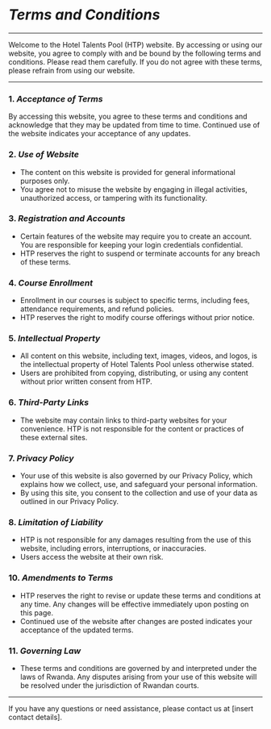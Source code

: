 # *Terms and Conditions*

---

Welcome to the Hotel Talents Pool (HTP) website. By accessing or using our website, you agree to comply with and be bound by the following terms and conditions. Please read them carefully. If you do not agree with these terms, please refrain from using our website.

---

### 1. *Acceptance of Terms*

By accessing this website, you agree to these terms and conditions and acknowledge that they may be updated from time to time. Continued use of the website indicates your acceptance of any updates.

### 2. *Use of Website*

- The content on this website is provided for general informational purposes only.
- You agree not to misuse the website by engaging in illegal activities, unauthorized access, or tampering with its functionality.

### 3. *Registration and Accounts*

- Certain features of the website may require you to create an account. You are responsible for keeping your login credentials confidential.
- HTP reserves the right to suspend or terminate accounts for any breach of these terms.

### 4. *Course Enrollment*

- Enrollment in our courses is subject to specific terms, including fees, attendance requirements, and refund policies.
- HTP reserves the right to modify course offerings without prior notice.

### 5. *Intellectual Property*

- All content on this website, including text, images, videos, and logos, is the intellectual property of Hotel Talents Pool unless otherwise stated.
- Users are prohibited from copying, distributing, or using any content without prior written consent from HTP.

### 6. *Third-Party Links*

- The website may contain links to third-party websites for your convenience. HTP is not responsible for the content or practices of these external sites.

### 7. *Privacy Policy*

- Your use of this website is also governed by our Privacy Policy, which explains how we collect, use, and safeguard your personal information.
- By using this site, you consent to the collection and use of your data as outlined in our Privacy Policy.

### 8. *Limitation of Liability*

- HTP is not responsible for any damages resulting from the use of this website, including errors, interruptions, or inaccuracies.
- Users access the website at their own risk.

### 10. *Amendments to Terms*

- HTP reserves the right to revise or update these terms and conditions at any time. Any changes will be effective immediately upon posting on this page.
- Continued use of the website after changes are posted indicates your acceptance of the updated terms.

### 11. *Governing Law*

- These terms and conditions are governed by and interpreted under the laws of Rwanda. Any disputes arising from your use of this website will be resolved under the jurisdiction of Rwandan courts.

---

If you have any questions or need assistance, please contact us at [insert contact details].